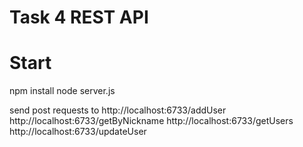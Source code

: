 # Task 4 REST API

# Start

npm install
node server.js

send post requests to
http://localhost:6733/addUser
http://localhost:6733/getByNickname
http://localhost:6733/getUsers
http://localhost:6733/updateUser
